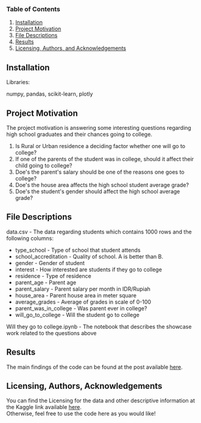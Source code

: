 ### Table of Contents

1. [Installation](#installation)
2. [Project Motivation](#motivation)
3. [File Descriptions](#files)
4. [Results](#results)
5. [Licensing, Authors, and Acknowledgements](#licensing)


## Installation <a name="installation"></a>

Libraries:

numpy, pandas, scikit-learn, plotly

## Project Motivation<a name="motivation"></a>

The project motivation is answering some interesting questions regarding
high school graduates and their chances going to college.

1. Is Rural or Urban residence a deciding factor whether one will go to college?
2. If one of the parents of the student was in college, should it affect their child going to college?
3. Doe's the parent's salary should be one of the reasons one goes to college?
4. Doe's the house area affects the high school student average grade?
5. Doe's the student's gender should affect the high school average grade?

## File Descriptions <a name="files"></a>

data.csv - 
The data regarding students which contains 1000 rows and the following columns:

* type_school  - Type of school that student attends
* school_accreditation - Quality of school. A is better than B.
* gender - Gender of student
* interest - How interested are students if they go to college
* residence  - Type of residence
* parent_age  - Parent age
* parent_salary - Parent salary per month in IDR/Rupiah
* house_area - Parent house area in meter square
* average_grades  - Average of grades in scale of 0-100
* parent_was_in_college  - Was parent ever in college?
* will_go_to_college  - Will the student go to college

Will they go to college.ipynb - The notebook that describes the showcase work related 
to the questions above

## Results<a name="results"></a>

The main findings of the code can be found at the post available [here](https://medium.com/@elad.bendavid1/will-your-child-go-to-college-well-there-are-few-factors-that-could-affect-their-chances-b3558fb2fc83).

## Licensing, Authors, Acknowledgements<a name="licensing"></a>

You can find the Licensing for the data and other descriptive information at the Kaggle link available [here](https://www.kaggle.com/datasets/saddamazyazy/go-to-college-dataset).  
Otherwise, feel free to use the code here as you would like! 
